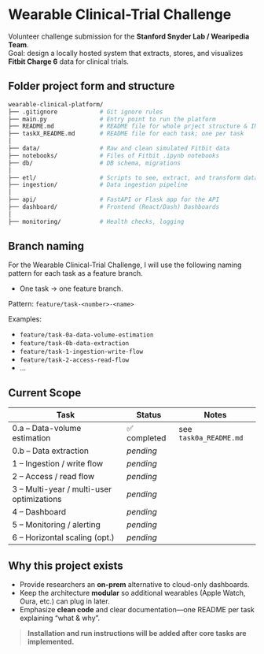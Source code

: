 # Wearable Clinical-Trial Challenge

Volunteer challenge submission for the **Stanford Snyder Lab / Wearipedia Team**.  
Goal: design a locally hosted system that extracts, stores, and visualizes **Fitbit Charge 6** data for clinical trials.

## Folder project form and structure

```bash
wearable-clinical-platform/
├── .gitignore            # Git ignore rules
├── main.py               # Entry point to run the platform
├── README.md             # README file for whole prject structure & INFO
├── taskX_README.md       # README file for each task; one per task
│
├── data/                 # Raw and clean simulated Fitbit data
├── notebooks/            # Files of Fitbit .ipynb notebooks
├── db/                   # DB schema, migrations
│
├── etl/                  # Scripts to see, extract, and transform data
├── ingestion/            # Data ingestion pipeline
│
├── api/                  # FastAPI or Flask app for the API
├── dashboard/            # Frontend (React/Dash) Dashboards
│
├── monitoring/           # Health checks, logging
```

## Branch naming

For the Wearable Clinical-Trial Challenge, I will use the following naming pattern for each task as a feature branch.

- One task → one feature branch. 

Pattern: `feature/task-<number>-<name>`

Examples:  
- `feature/task-0a-data-volume-estimation`
- `feature/task-0b-data-extraction`
- `feature/task-1-ingestion-write-flow`
- `feature/task-2-access-read-flow`
- ...


## Current Scope

| Task | Status | Notes |
|------|--------|-------|
| 0.a – Data-volume estimation | ✅ completed | see `task0a_README.md` |
| 0.b – Data extraction        | _pending_ |
| 1   – Ingestion / write flow | _pending_      | |
| 2   – Access / read flow     | _pending_      | |
| 3   – Multi-year / multi-user optimizations | _pending_ | |
| 4   – Dashboard              | _pending_ | |
| 5   – Monitoring / alerting  | _pending_ | |
| 6   – Horizontal scaling (opt.) | _pending_ | |


## Why this project exists

* Provide researchers an **on-prem** alternative to cloud-only dashboards.
* Keep the architecture **modular** so additional wearables (Apple Watch, Oura, etc.) can plug in later.
* Emphasize **clean code** and clear documentation—one README per task explaining “what & why”.

> **Installation and run instructions will be added after core tasks are implemented.**
 

